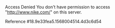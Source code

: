 Access Denied You don't have permission to access "http://www.nike.com/" on this server.

Reference #18.9e33fea5.1568004514.4d3c6d54
